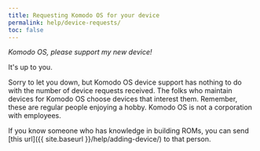 ```yaml
---
title: Requesting Komodo OS for your device
permalink: help/device-requests/
toc: false
---
```


_Komodo OS, please support my new device!_

It's up to you.

Sorry to let you down, but Komodo OS device support has nothing to do with the number of device requests received. The folks who maintain devices for Komodo OS choose devices that interest them. Remember, these are regular people enjoying a hobby. Komodo OS is not a corporation with employees.

If you know someone who has knowledge in building ROMs, you can send [this url]({{ site.baseurl }}/help/adding-device/) to that person.

